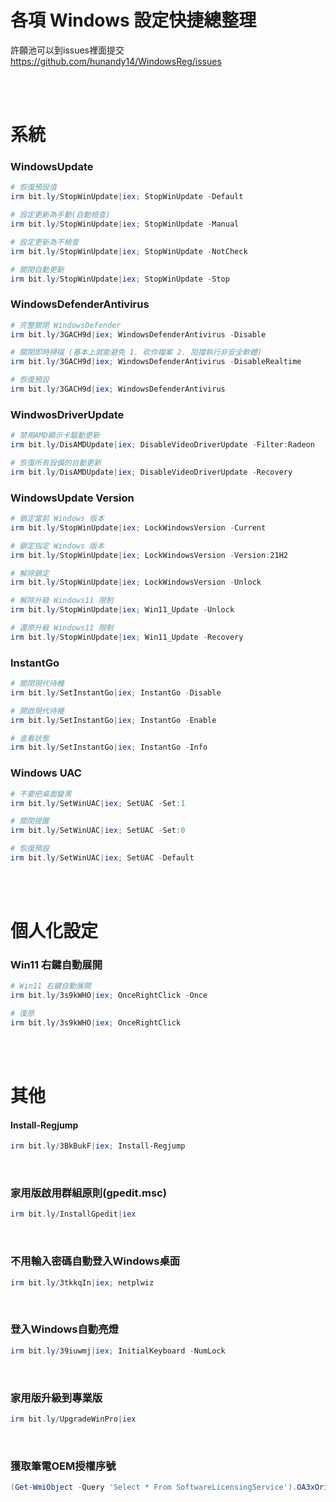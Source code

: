 各項 Windows 設定快捷總整理  
===

許願池可以到issues裡面提交  
https://github.com/hunandy14/WindowsReg/issues

<br><br>

# 系統
### WindowsUpdate

```ps1
# 恢復預設值
irm bit.ly/StopWinUpdate|iex; StopWinUpdate -Default

# 設定更新為手動(自動檢查)
irm bit.ly/StopWinUpdate|iex; StopWinUpdate -Manual

# 設定更新為不檢查
irm bit.ly/StopWinUpdate|iex; StopWinUpdate -NotCheck

# 關閉自動更新
irm bit.ly/StopWinUpdate|iex; StopWinUpdate -Stop
```

### WindowsDefenderAntivirus

```ps1
# 完整關閉 WindowsDefender
irm bit.ly/3GACH9d|iex; WindowsDefenderAntivirus -Disable

# 關閉即時掃描 (基本上就能避免 1. 砍你檔案 2. 阻擋執行非安全軟體)
irm bit.ly/3GACH9d|iex; WindowsDefenderAntivirus -DisableRealtime

# 恢復預設
irm bit.ly/3GACH9d|iex; WindowsDefenderAntivirus
```

### WindwosDriverUpdate
```ps1
# 禁用AMD顯示卡驅動更新
irm bit.ly/DisAMDUpdate|iex; DisableVideoDriverUpdate -Filter:Radeon

# 恢復所有設備的自動更新
irm bit.ly/DisAMDUpdate|iex; DisableVideoDriverUpdate -Recovery
```

### WindowsUpdate Version

```ps1
# 鎖定當前 Windows 版本
irm bit.ly/StopWinUpdate|iex; LockWindowsVersion -Current

# 鎖定指定 Windows 版本
irm bit.ly/StopWinUpdate|iex; LockWindowsVersion -Version:21H2

# 解除鎖定
irm bit.ly/StopWinUpdate|iex; LockWindowsVersion -Unlock
```

```ps1
# 解除升級 Windows11 限制
irm bit.ly/StopWinUpdate|iex; Win11_Update -Unlock

# 還原升級 Windows11 限制
irm bit.ly/StopWinUpdate|iex; Win11_Update -Recovery
```

### InstantGo
```ps1
# 關閉現代待機
irm bit.ly/SetInstantGo|iex; InstantGo -Disable

# 開啟現代待機
irm bit.ly/SetInstantGo|iex; InstantGo -Enable

# 查看狀態
irm bit.ly/SetInstantGo|iex; InstantGo -Info
```

### Windows UAC
```ps1
# 不要把桌面變黑
irm bit.ly/SetWinUAC|iex; SetUAC -Set:1

# 關閉提醒
irm bit.ly/SetWinUAC|iex; SetUAC -Set:0

# 恢復預設
irm bit.ly/SetWinUAC|iex; SetUAC -Default

```

<br><br>

# 個人化設定
### Win11 右鍵自動展開
```ps1
# Win11 右鍵自動展開
irm bit.ly/3s9kWHO|iex; OnceRightClick -Once

# 復原
irm bit.ly/3s9kWHO|iex; OnceRightClick
```

<br><br>

# 其他
#### Install-Regjump
```ps1
irm bit.ly/3BkBukF|iex; Install-Regjump
```

<br>

### 家用版啟用群組原則(gpedit.msc)
```ps1
irm bit.ly/InstallGpedit|iex
```

<br>

### 不用輸入密碼自動登入Windows桌面
```ps1
irm bit.ly/3tkkqIn|iex; netplwiz
```

<br>

### 登入Windows自動亮燈
```ps1
irm bit.ly/39iuwmj|iex; InitialKeyboard -NumLock
```

<br>

### 家用版升級到專業版
```ps1
irm bit.ly/UpgradeWinPro|iex
```

<br>

### 獲取筆電OEM授權序號
```ps1
(Get-WmiObject -Query 'Select * From SoftwareLicensingService').OA3xOriginalProductKey
```
